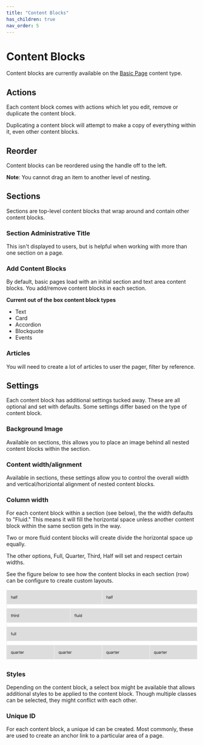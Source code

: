 ```yaml
---
title: "Content Blocks"
has_children: true
nav_order: 5
---
```


# Content Blocks

Content blocks are currently available on the [Basic Page](../page/index.md) content type.

## Actions

Each content block comes with actions which let you edit, remove or duplicate the content block.

Duplicating a content block will attempt to make a copy of everything within it, even other content blocks.

## Reorder
Content blocks can be reordered using the handle off to the left.

**Note**: You cannot drag an item to another level of nesting.

## Sections

Sections are top-level content blocks that wrap around and contain other content blocks.

### Section Administrative Title

 This isn't displayed to users, but is helpful when working with more than one section on a page.

### Add Content Blocks

By default, basic pages load with an initial section and text area content blocks. You add/remove content blocks in each section.

**Current out of the box content block types**

- Text
- Card
- Accordion
- Blockquote
- Events

### Articles

You will need to create a lot of articles to user the pager, filter by reference.

## Settings

Each content block has additional settings tucked away. These are all optional and set with defaults. Some settings differ based on the type of content block.

### Background Image

Available on sections, this allows you to place an image behind all nested content blocks within the section.

### Content width/alignment

Available in sections, these settings allow you to control the overall width and vertical/horiziontal alignment of nested content blocks.

### Column width

For each content block within a section (see below), the the width defaults to "Fluid." This means it will fill the horizontal space unless another content block within the same section gets in the way.

Two or more fluid content blocks will create divide the horizontal space up equally.

The other options, Full, Quarter, Third, Half will set and respect certain widths.

See the figure below to see how the content blocks in each section (row) can be configure to create custom layouts.

![Content Block Grid Illustration](assets/images/grid.png "Content Block Grid Illustration")

### Styles

Depending on the content block, a select box might be available that allows additional styles to be applied to the content block. Though multiple classes can be selected, they might conflict with each other.

### Unique ID

For each content block, a unique id can be created. Most commonly, these are used to create an anchor link to a particular area of a page.
